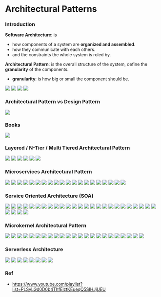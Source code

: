 # Architectural Patterns

### Introduction

**Software Architecture**: is
  * how components of a system are **organized and assembled**.
  * how they communicate with each others.
  * and the constraints the whole system is roled by.

**Architectural Pattern**: is the overall structure of the system, define the **granularity** of the components.
  * **granularity**: is how big or small the component should be.

![](https://github.com/shamy1st/architectural-patterns/blob/main/images/software-process)
![](https://github.com/shamy1st/architectural-patterns/blob/main/images/architecture-vs-development.png)
![](https://github.com/shamy1st/architectural-patterns/blob/main/images/software-architecture)
![](https://github.com/shamy1st/architectural-patterns/blob/main/images/architecture-types)

### Architectural Pattern vs Design Pattern

![](https://github.com/shamy1st/architectural-patterns/blob/main/images/architectural-vs-design-patterns.png)

### Books

![](https://github.com/shamy1st/architectural-patterns/blob/main/images/software-architecture-books.png)

### Layered / N-Tier / Multi Tiered Architectural Pattern

![](https://github.com/shamy1st/architectural-patterns/blob/main/images/layered.png)
![](https://github.com/shamy1st/architectural-patterns/blob/main/images/layered-layer.png)
![](https://github.com/shamy1st/architectural-patterns/blob/main/images/layered-less-popular-1)
![](https://github.com/shamy1st/architectural-patterns/blob/main/images/layered-less-popular-2.png)
![](https://github.com/shamy1st/architectural-patterns/blob/main/images/layered-plan)
![](https://github.com/shamy1st/architectural-patterns/blob/main/images/layered-pros-cons.png)

### Microservices Architectural Pattern

![](https://github.com/shamy1st/architectural-patterns/blob/main/images/microservices.png)
![](https://github.com/shamy1st/architectural-patterns/blob/main/images/microservices-service-1.png)
![](https://github.com/shamy1st/architectural-patterns/blob/main/images/microservices-service-2.png)
![](https://github.com/shamy1st/architectural-patterns/blob/main/images/microservices-service-3.png)
![](https://github.com/shamy1st/architectural-patterns/blob/main/images/microservices-topologies.png)
![](https://github.com/shamy1st/architectural-patterns/blob/main/images/microservices-rest-api.png)
![](https://github.com/shamy1st/architectural-patterns/blob/main/images/microservices-rest-application.png)
![](https://github.com/shamy1st/architectural-patterns/blob/main/images/microservices-centralized-messaging.png)
![](https://github.com/shamy1st/architectural-patterns/blob/main/images/microservices-pros.png)
![](https://github.com/shamy1st/architectural-patterns/blob/main/images/microservices-cons.png)
![](https://github.com/shamy1st/architectural-patterns/blob/main/images/microservices-plan.png)
![](https://github.com/shamy1st/architectural-patterns/blob/main/images/microservices-problem-1.png)
![](https://github.com/shamy1st/architectural-patterns/blob/main/images/microservices-problem-2.png)
![](https://github.com/shamy1st/architectural-patterns/blob/main/images/microservices-problem-3.png)
![](https://github.com/shamy1st/architectural-patterns/blob/main/images/microservices-problem-4.png)
![](https://github.com/shamy1st/architectural-patterns/blob/main/images/microservices-problem-5.png)
![](https://github.com/shamy1st/architectural-patterns/blob/main/images/microservices-books-1.png)
![](https://github.com/shamy1st/architectural-patterns/blob/main/images/microservices-books-2.png)
![](https://github.com/shamy1st/architectural-patterns/blob/main/images/microservices-books-3.png)
![](https://github.com/shamy1st/architectural-patterns/blob/main/images/microservices-resources.png)

### Service Oriented Architecture (SOA)

![](https://github.com/shamy1st/architectural-patterns/blob/main/images/soa.png)
![](https://github.com/shamy1st/architectural-patterns/blob/main/images/soa-def-1.png)
![](https://github.com/shamy1st/architectural-patterns/blob/main/images/soa-def-2.png)
![](https://github.com/shamy1st/architectural-patterns/blob/main/images/soa-def-3.png)
![](https://github.com/shamy1st/architectural-patterns/blob/main/images/soa-components.png)
![](https://github.com/shamy1st/architectural-patterns/blob/main/images/soa-components-service-1.png)
![](https://github.com/shamy1st/architectural-patterns/blob/main/images/soa-components-service-2.png)
![](https://github.com/shamy1st/architectural-patterns/blob/main/images/soa-components-service-3.png)
![](https://github.com/shamy1st/architectural-patterns/blob/main/images/soa-components-service-4.png)
![](https://github.com/shamy1st/architectural-patterns/blob/main/images/soa-components-esb-1.png)
![](https://github.com/shamy1st/architectural-patterns/blob/main/images/soa-components-esb-2.png)
![](https://github.com/shamy1st/architectural-patterns/blob/main/images/soa-components-sdr.png)
![](https://github.com/shamy1st/architectural-patterns/blob/main/images/soa-components-consumer.png)
![](https://github.com/shamy1st/architectural-patterns/blob/main/images/soa-components-api-gateway.png)
![](https://github.com/shamy1st/architectural-patterns/blob/main/images/soa-principles.png)
![](https://github.com/shamy1st/architectural-patterns/blob/main/images/soa-implementations.png)
![](https://github.com/shamy1st/architectural-patterns/blob/main/images/soa-implementations-enterprise-service-bus.png)
![](https://github.com/shamy1st/architectural-patterns/blob/main/images/soa-implementations-business-process-management.png)
![](https://github.com/shamy1st/architectural-patterns/blob/main/images/soa-implementations-service-oriented-integration.png)
![](https://github.com/shamy1st/architectural-patterns/blob/main/images/soa-design-patterns.png)
![](https://github.com/shamy1st/architectural-patterns/blob/main/images/soa-pros.png)
![](https://github.com/shamy1st/architectural-patterns/blob/main/images/soa-cons.png)
![](https://github.com/shamy1st/architectural-patterns/blob/main/images/soa-and-cloud-1.png)
![](https://github.com/shamy1st/architectural-patterns/blob/main/images/soa-and-cloud-2.png)
![](https://github.com/shamy1st/architectural-patterns/blob/main/images/soa-considerations.png)
![](https://github.com/shamy1st/architectural-patterns/blob/main/images/soa-problems.png)
![](https://github.com/shamy1st/architectural-patterns/blob/main/images/soa-books-1.png)
![](https://github.com/shamy1st/architectural-patterns/blob/main/images/soa-books-2.png)
![](https://github.com/shamy1st/architectural-patterns/blob/main/images/soa-books-3.png)

### Microkernel Architectural Pattern

![](https://github.com/shamy1st/architectural-patterns/blob/main/images/microkernel.png)
![](https://github.com/shamy1st/architectural-patterns/blob/main/images/microkernel-def-1.png)
![](https://github.com/shamy1st/architectural-patterns/blob/main/images/microkernel-def-2.png)
![](https://github.com/shamy1st/architectural-patterns/blob/main/images/microkernel-def-3.png)
![](https://github.com/shamy1st/architectural-patterns/blob/main/images/microkernel-why.png)
![](https://github.com/shamy1st/architectural-patterns/blob/main/images/microkernel-components.png)
![](https://github.com/shamy1st/architectural-patterns/blob/main/images/microkernel-components-core.png)
![](https://github.com/shamy1st/architectural-patterns/blob/main/images/microkernel-components-internal-servers.png)
![](https://github.com/shamy1st/architectural-patterns/blob/main/images/microkernel-components-external-servers.png)
![](https://github.com/shamy1st/architectural-patterns/blob/main/images/microkernel-components-client.png)
![](https://github.com/shamy1st/architectural-patterns/blob/main/images/microkernel-in-action.png)
![](https://github.com/shamy1st/architectural-patterns/blob/main/images/microkernel-examples-1.png)
![](https://github.com/shamy1st/architectural-patterns/blob/main/images/microkernel-examples-2.png)
![](https://github.com/shamy1st/architectural-patterns/blob/main/images/microkernel-examples-3.png)
![](https://github.com/shamy1st/architectural-patterns/blob/main/images/microkernel-examples-4.png)
![](https://github.com/shamy1st/architectural-patterns/blob/main/images/microkernel-examples-5.png)
![](https://github.com/shamy1st/architectural-patterns/blob/main/images/microkernel-pros.png)
![](https://github.com/shamy1st/architectural-patterns/blob/main/images/microkernel-cons.png)
![](https://github.com/shamy1st/architectural-patterns/blob/main/images/microkernel-considerations-1.png)
![](https://github.com/shamy1st/architectural-patterns/blob/main/images/microkernel-considerations-2.png)
![](https://github.com/shamy1st/architectural-patterns/blob/main/images/microkernel-considerations-3.png)
![](https://github.com/shamy1st/architectural-patterns/blob/main/images/microkernel-considerations-4.png)
![](https://github.com/shamy1st/architectural-patterns/blob/main/images/microkernel-book.png)

### Serverless Architecture

![](https://github.com/shamy1st/architectural-patterns/blob/main/images/serverless-def-1.png)
![](https://github.com/shamy1st/architectural-patterns/blob/main/images/serverless-def-2.png)
![](https://github.com/shamy1st/architectural-patterns/blob/main/images/serverless-def-3.png)
![](https://github.com/shamy1st/architectural-patterns/blob/main/images/serverless-considerations.png)
![](https://github.com/shamy1st/architectural-patterns/blob/main/images/serverless-in-action.png)
![](https://github.com/shamy1st/architectural-patterns/blob/main/images/serverless-pros-cons.png)
![](https://github.com/shamy1st/architectural-patterns/blob/main/images/serverless-examples.png)
![](https://github.com/shamy1st/architectural-patterns/blob/main/images/serverless-benefits.png)

### Ref
* https://www.youtube.com/playlist?list=PLSyLGd0D0b4ThfElztKEueqQ5SIHJjUEU
